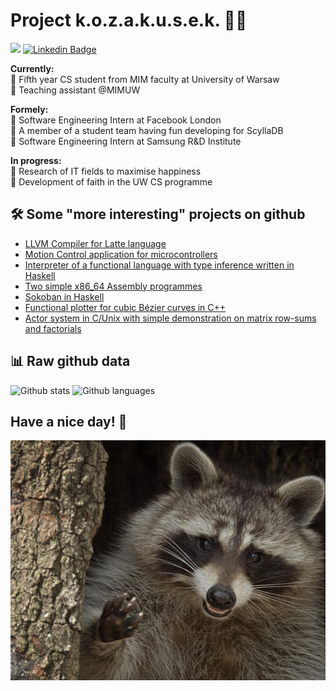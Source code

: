 # Project k.o.z.a.k.u.s.e.k. 🐱‍👤
![](https://komarev.com/ghpvc/?username=kozakusek&color=blueviolet)
[![Linkedin Badge](https://img.shields.io/badge/-kozakusek-informational?style=plastic-square&logo=Linkedin&logoColor=white)](https://www.linkedin.com/in/bart%C5%82omiej-kozaryna-52422321b/)  
  
__Currently:__  
 🎪 Fifth year CS student from MIM faculty at University of Warsaw  
 🎪 Teaching assistant @MIMUW

__Formely:__  
 🎪 Software Engineering Intern at Facebook London  
 🎪 A member of a student team having fun developing for ScyllaDB  
 🎪 Software Engineering Intern at Samsung R&D Institute

__In progress:__  
 🐒 Research of IT fields to maximise happiness   
 🐒 Development of faith in the UW CS programme  
 
 
## 🛠 Some "more interesting" projects on github 

- [LLVM Compiler for Latte language](https://github.com/kozakusek/Latte2LLVM)
- [Motion Control application for microcontrollers](https://github.com/kozakusek/MicroMCB)
- [Interpreter of a functional language with type inference written in Haskell](https://github.com/kozakusek/Eazy-Interpreter)
- [Two simple x86_64 Assembly programmes](https://github.com/kozakusek/asm-so)
- [Sokoban in Haskell](https://github.com/kozakusek/Sokoban_Hs)
- [Functional plotter for cubic Bézier curves in C++](https://github.com/kozakusek/Bezier)
- [Actor system in C/Unix with simple demonstration on matrix row-sums and factorials](https://github.com/kozakusek/CACT)

## 📊 Raw github data

![Github stats](https://github-readme-stats.vercel.app/api?username=kozakusek&show_icons=true&theme=tokyonight)
![Github languages](https://github-readme-stats.vercel.app/api/top-langs/?username=kozakusek&count_private=true&include_all_commits=true&theme=tokyonight&layout=compact&langs_count=8)

## Have a nice day! 👋
![Image](./happy_racoon.jpg)

